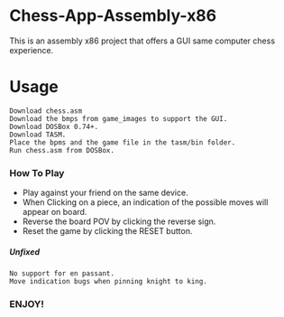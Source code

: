 # Chess-App-Assembly-x86
This is an assembly x86 project that offers a GUI same computer chess experience.

# Usage
    
    Download chess.asm
    Download the bmps from game_images to support the GUI.
    Download DOSBox 0.74+.
    Download TASM.
    Place the bpms and the game file in the tasm/bin folder.
    Run chess.asm from DOSBox.
    
### How To Play
  
  - Play against your friend on the same device.
  - When Clicking on a piece, an indication of the possible moves will appear on board.
  - Reverse the board POV by clicking the reverse sign.
  - Reset the game by clicking the RESET button.

##### Unfixed
    No support for en passant.
    Move indication bugs when pinning knight to king.

### ENJOY!
